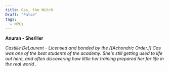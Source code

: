 ```yaml
---
title: Cas, the Witch
Draft: "False"
tags:
  - NPCs
---
```

**Anuran - She/Her**

*Castille DeLaurent - Licensed and bonded by the [[Achondric Order,]] Cas was one of the best students of the academy. She's still getting used to life out here, and often discovering how little her training prepared her for life in the real world .*

